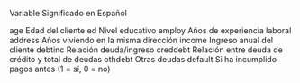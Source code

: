 Variable	Significado en Español

age	Edad del cliente
ed	Nivel educativo
employ	Años de experiencia laboral
address	Años viviendo en la misma dirección
income	Ingreso anual del cliente
debtinc	Relación deuda/ingreso
creddebt	Relación entre deuda de crédito y total de deudas
othdebt	Otras deudas
default	Si ha incumplido pagos antes (1 = sí, 0 = no)